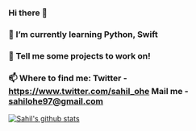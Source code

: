 ### Hi there 👋
### 🌱 I’m currently learning Python, Swift
### 💬 Tell me some projects to work on!
### 📫 Where to find me: Twitter - https://www.twitter.com/sahil_ohe Mail me - sahilohe97@gmail.com

[![Sahil's github stats](https://github-readme-stats.vercel.app/api?username=sahilohe)](https://github.com/anuraghazra/github-readme-stats)

<!--
**sahilohe/sahilohe** is a ✨ _special_ ✨ repository because its `README.md` (this file) appears on your GitHub profile.

Here are some ideas to get you started:

- 🔭 I’m currently working on ...
### 🌱 I’m currently learning Python, Swift
- 👯 I’m looking to collaborate on ...
- 🤔 I’m looking for help with ...
### 💬 Tell me some projects to work on!
### 📫 How to reach me: Twitter - https://www.twitter.com/sahil_ohe Mail me - sahilohe97@gmail.com
- 😄 Pronouns: ...
- ⚡ Fun fact: ...
-->
